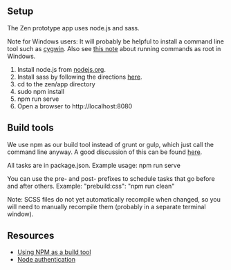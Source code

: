 Setup
-----

The Zen prototype app uses node.js and sass.

Note for Windows users:
It will probably be helpful to install a command line tool such as [cygwin](https://cygwin.com).
Also see [this note](http://stackoverflow.com/questions/4090301/root-user-sudo-equivalent-in-cygwin) about running commands as root in Windows.

1. Install node.js from [nodejs.org](https://nodejs.org/).
2. Install sass by following the directions [here](http://sass-lang.com/install).
3. cd to the zen/app directory
4. sudo npm install
5. npm run serve
6. Open a browser to http://localhost:8080


Build tools
-----------
We use npm as our build tool instead of grunt or gulp, which just call the command line anyway.
A good discussion of this can be found [here](http://blog.keithcirkel.co.uk/why-we-should-stop-using-grunt/).

All tasks are in package.json.
Example usage: npm run serve

You can use the pre- and post- prefixes to schedule tasks that go before and after others.
Example: "prebuild:css": "npm run clean"

Note: SCSS files do not yet automatically recompile when changed, so you will need to manually recompile them
(probably in a separate terminal window).

Resources
---------
- [Using NPM as a build tool](http://blog.keithcirkel.co.uk/how-to-use-npm-as-a-build-tool/)
- [Node authentication](https://scotch.io/tutorials/easy-node-authentication-setup-and-local)
